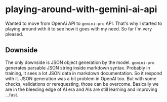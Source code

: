 # playing-around-with-gemini-ai-api
Wanted to move from OpenAi API to `gemini-pro` API. That's why I started to playing around with it to see how it goes with my need. So far I'm very pleased. 

## Downside
The only downside is JSON object generation by the model. `gemini-pro` generates parsable JSON string inside markdown syntax. Probably in training, it sees a lot JSON data in markdown documentation. So it respond with it. JSON generation was a bit problem in OpenAI too. But with some checks, validations or rerequesting, those can be overcome. Basically we are in the bleeding edge of AI era and AIs are still learning and improving ...fast.
